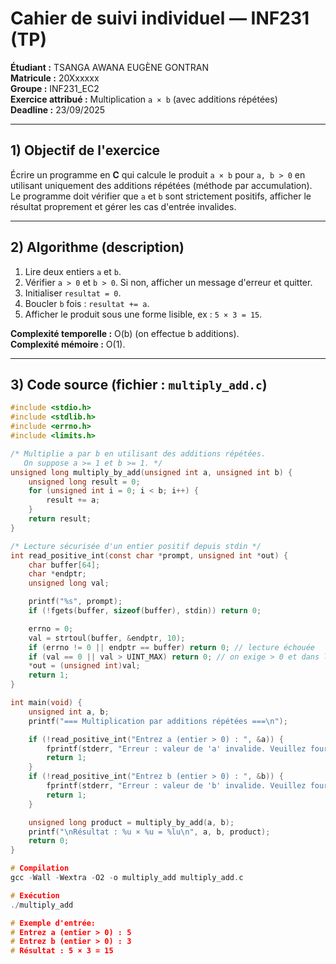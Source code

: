 # Cahier de suivi individuel — INF231 (TP)  
**Étudiant :** TSANGA AWANA EUGÈNE GONTRAN  
**Matricule :** 20Xxxxxx  
**Groupe :** INF231_EC2  
**Exercice attribué :** Multiplication `a × b` (avec additions répétées)  
**Deadline :** 23/09/2025

---

## 1) Objectif de l'exercice
Écrire un programme en **C** qui calcule le produit `a × b` pour `a, b > 0` en utilisant uniquement des additions répétées (méthode par accumulation).  
Le programme doit vérifier que `a` et `b` sont strictement positifs, afficher le résultat proprement et gérer les cas d'entrée invalides.

---

## 2) Algorithme (description)
1. Lire deux entiers `a` et `b`.  
2. Vérifier `a > 0` et `b > 0`. Si non, afficher un message d'erreur et quitter.  
3. Initialiser `resultat = 0`.  
4. Boucler `b` fois : `resultat += a`.  
5. Afficher le produit sous une forme lisible, ex : `5 × 3 = 15`.

**Complexité temporelle :** O(b) (on effectue b additions).  
**Complexité mémoire :** O(1).

---

## 3) Code source (fichier : `multiply_add.c`)

```c
#include <stdio.h>
#include <stdlib.h>
#include <errno.h>
#include <limits.h>

/* Multiplie a par b en utilisant des additions répétées.
   On suppose a >= 1 et b >= 1. */
unsigned long multiply_by_add(unsigned int a, unsigned int b) {
    unsigned long result = 0;
    for (unsigned int i = 0; i < b; i++) {
        result += a;
    }
    return result;
}

/* Lecture sécurisée d'un entier positif depuis stdin */
int read_positive_int(const char *prompt, unsigned int *out) {
    char buffer[64];
    char *endptr;
    unsigned long val;

    printf("%s", prompt);
    if (!fgets(buffer, sizeof(buffer), stdin)) return 0;

    errno = 0;
    val = strtoul(buffer, &endptr, 10);
    if (errno != 0 || endptr == buffer) return 0; // lecture échouée
    if (val == 0 || val > UINT_MAX) return 0; // on exige > 0 et dans la plage
    *out = (unsigned int)val;
    return 1;
}

int main(void) {
    unsigned int a, b;
    printf("=== Multiplication par additions répétées ===\n");

    if (!read_positive_int("Entrez a (entier > 0) : ", &a)) {
        fprintf(stderr, "Erreur : valeur de 'a' invalide. Veuillez fournir un entier > 0.\n");
        return 1;
    }
    if (!read_positive_int("Entrez b (entier > 0) : ", &b)) {
        fprintf(stderr, "Erreur : valeur de 'b' invalide. Veuillez fournir un entier > 0.\n");
        return 1;
    }

    unsigned long product = multiply_by_add(a, b);
    printf("\nRésultat : %u × %u = %lu\n", a, b, product);
    return 0;
}

# Compilation
gcc -Wall -Wextra -O2 -o multiply_add multiply_add.c

# Exécution
./multiply_add

# Exemple d'entrée:
# Entrez a (entier > 0) : 5
# Entrez b (entier > 0) : 3
# Résultat : 5 × 3 = 15

